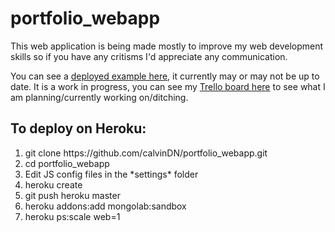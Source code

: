 portfolio_webapp
================

This web application is being made mostly to improve my web development skills so if you have any critisms I'd appreciate any communication.

You can see a [deployed example here](http://glacial-inlet-5558.herokuapp.com/), it currently may or may not be up to date. It is a work in progress, you can see my [Trello board here](https://trello.com/b/TR7a0Rw9/portfolio-webapp) to see what I am planning/currently working on/ditching.


To deploy on Heroku:
-------------------
<ol>
<li>git clone https://github.com/calvinDN/portfolio_webapp.git</li>
<li>cd portfolio_webapp</li>
<li>Edit JS config files in the *settings* folder</li>
<li>heroku create</li>
<li>git push heroku master</li>
<li>heroku addons:add mongolab:sandbox</li>
<li>heroku ps:scale web=1</li>
</ol>